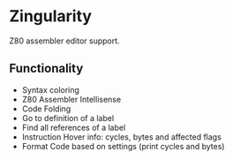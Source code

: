 # Zingularity

Z80 assembler editor support.

## Functionality

* Syntax coloring
* Z80 Assembler Intellisense
* Code Folding
* Go to definition of a label
* Find all references of a label
* Instruction Hover info: cycles, bytes and affected flags
* Format Code based on settings (print cycles and bytes)
